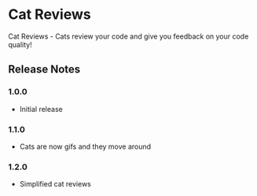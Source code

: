 # Cat Reviews

Cat Reviews - Cats review your code and give you feedback on your code quality!

## Release Notes

### 1.0.0

-   Initial release

### 1.1.0

-   Cats are now gifs and they move around

### 1.2.0

-   Simplified cat reviews
